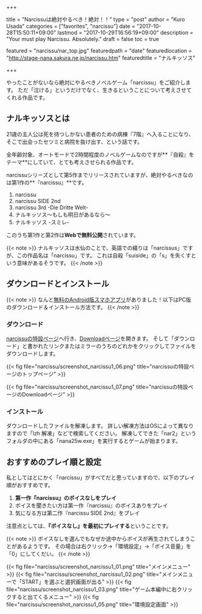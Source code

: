 +++

title       = "Narcissuは絶対やるべき！絶対！！"
type        = "post"
author      = "Kuro Usada"
categories  = ["favorites", "narcissu"]
date        = "2017-10-28T15:50:11+09:00"
lastmod     = "2017-10-29T16:56:19+09:00"
description = "Your must play Narcissu. Absolutely."
draft       = false
toc         = true

featured              = "narcissu/nar_top.jpg"
featuredpath          = "date"
featuredlocation      = "http://stage-nana.sakura.ne.jp/narcissu.htm"
featuredtitle         = "ナルキッソス"

+++

やったことがないなら絶対にやるべきノベルゲーム「narcissu」をご紹介します。
ただ「泣ける」というだけでなく、生きるということについて考えさせてくれる作品です。

<!--more-->

## ナルキッソスとは

21歳の主人公は死を待つしかない患者のための病棟『7階』へ入ることになり、そこで出会ったセツミと病院を抜け出す、という話です。

全年齢対象、オートモードで2時間程度のノベルゲームなのですが**『自殺』をテーマ**にしていて、とても考えさせられる作品です。

narcissuシリーズとして第5作までリリースされていますが、絶対やるべきなのは第1作の**『narcissu』**です。

 1. narcissu
 2. narcissu SIDE 2nd
 3. narcissu 3rd -Die Dritte Welt-
 4. ナルキッソス〜もしも明日があるなら〜
 5. ナルキッソス -スミレ-

このうち第1作と第2作は**Webで無料公開**されています。

{{< note >}}
ナルキッソスは水仙のことで、英語での綴りは「narcissus」ですが、この作品名は「narcissu」です。
これは自殺「suiside」の「s」を失くすという意味があるそうです。
{{< /note >}}

## ダウンロードとインストール

{{< note >}}
なんと<a href="https://play.google.com/store/apps/details?id=net.infernoayase.sis_tears.narcissufull&hl=ja" target="_blank">無料のAndroid版スマホアプリ</a>がありました！以下はPC版のダウンロード＆インストール方法です。
{{< /note >}}

### ダウンロード

[narcissuの特設ページ](http://stage-nana.sakura.ne.jp/narcissu.htm)へ行き、[Downloadページ](http://stage-nana.sakura.ne.jp/down.htm)を開きます。
そして「ダウンロード」と書かれたリンクまたはミラーのうちのどれかをクリックしてファイルをダウンロードします。

{{< fig file="narcissu/screenshot_narcissu1_06.png" title="narcissuの特設ページのトップページ" >}}

{{< fig file="narcissu/screenshot_narcissu1_07.png" title="narcissuの特設ページのDownloadページ" >}}

### インストール

ダウンロードしたファイルを解凍します。
詳しい解凍方法はOSによって異なりますので「lzh 解凍」などで検索してください。
解凍してできた「nar2」というフォルダの中にある「nana25w.exe」を実行するとゲームが始まります。

## おすすめのプレイ順と設定

私としてはとにかく「narcissu」がすべてだと思っていますので、以下のプレイ順がおすすめです。

 1. **第一作『narcissu』のボイスなしをプレイ**
 2. ボイスを聞きたい方は第一作『narcissu』のボイスありをプレイ
 3. 気になる方は第二作『narcissu SIDE 2nd』をプレイ

注意点としては、**『ボイスなし』を最初にプレイする**ということです。

{{< note >}}
ボイスなしを選んでもなぜか途中からボイスが再生されてしまうことがあるようです。
その場合は右クリック→「環境設定」→「ボイス音量」を「0」にしてくだい。
{{< /note >}}

{{< fig file="narcissu/screenshot_narcissu1_01.png" title="メインメニュー" >}}
{{< fig file="narcissu/screenshot_narcissu1_02.png" title="メインメニューで「START」を選ぶと選択画面が出る" >}}
{{< fig file="narcissu/screenshot_narcissu1_03.png" title="ゲーム本編中に右クリックすると出てくるメニュー" >}}
{{< fig file="narcissu/screenshot_narcissu1_05.png" title="環境設定画面" >}}

